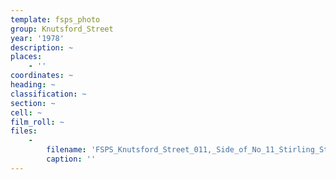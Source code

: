 ```yaml
---
template: fsps_photo
group: Knutsford_Street
year: '1978'
description: ~
places:
    - ''
coordinates: ~
heading: ~
classification: ~
section: ~
cell: ~
film_roll: ~
files:
    -
        filename: 'FSPS_Knutsford_Street_011,_Side_of_No_11_Stirling_St,_8-4-H,_1978.png'
        caption: ''
---
```

